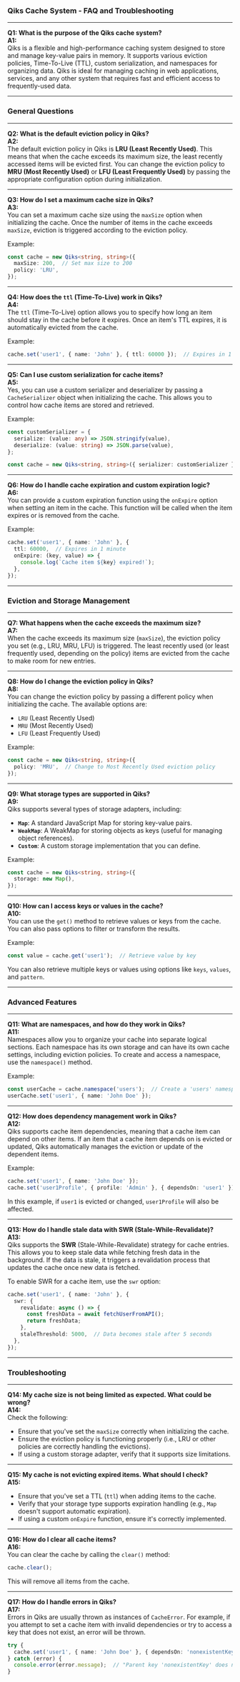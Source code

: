 ### **Qiks Cache System - FAQ and Troubleshooting**

---

**Q1: What is the purpose of the Qiks cache system?**  
**A1:**  
Qiks is a flexible and high-performance caching system designed to store and manage key-value pairs in memory. It supports various eviction policies, Time-To-Live (TTL), custom serialization, and namespaces for organizing data. Qiks is ideal for managing caching in web applications, services, and any other system that requires fast and efficient access to frequently-used data.

---

### **General Questions**

---

**Q2: What is the default eviction policy in Qiks?**  
**A2:**  
The default eviction policy in Qiks is **LRU (Least Recently Used)**. This means that when the cache exceeds its maximum size, the least recently accessed items will be evicted first. You can change the eviction policy to **MRU (Most Recently Used)** or **LFU (Least Frequently Used)** by passing the appropriate configuration option during initialization.

---

**Q3: How do I set a maximum cache size in Qiks?**  
**A3:**  
You can set a maximum cache size using the `maxSize` option when initializing the cache. Once the number of items in the cache exceeds `maxSize`, eviction is triggered according to the eviction policy.

Example:

```typescript
const cache = new Qiks<string, string>({
  maxSize: 200,  // Set max size to 200
  policy: 'LRU',
});
```

---

**Q4: How does the `ttl` (Time-To-Live) work in Qiks?**  
**A4:**  
The `ttl` (Time-To-Live) option allows you to specify how long an item should stay in the cache before it expires. Once an item's TTL expires, it is automatically evicted from the cache.

Example:

```typescript
cache.set('user1', { name: 'John' }, { ttl: 60000 });  // Expires in 1 minute
```

---

**Q5: Can I use custom serialization for cache items?**  
**A5:**  
Yes, you can use a custom serializer and deserializer by passing a `CacheSerializer` object when initializing the cache. This allows you to control how cache items are stored and retrieved.

Example:

```typescript
const customSerializer = {
  serialize: (value: any) => JSON.stringify(value),
  deserialize: (value: string) => JSON.parse(value),
};

const cache = new Qiks<string, string>({ serializer: customSerializer });
```

---

**Q6: How do I handle cache expiration and custom expiration logic?**  
**A6:**  
You can provide a custom expiration function using the `onExpire` option when setting an item in the cache. This function will be called when the item expires or is removed from the cache.

Example:

```typescript
cache.set('user1', { name: 'John' }, {
  ttl: 60000,  // Expires in 1 minute
  onExpire: (key, value) => {
    console.log(`Cache item ${key} expired!`);
  },
});
```

---

### **Eviction and Storage Management**

---

**Q7: What happens when the cache exceeds the maximum size?**  
**A7:**  
When the cache exceeds its maximum size (`maxSize`), the eviction policy you set (e.g., LRU, MRU, LFU) is triggered. The least recently used (or least frequently used, depending on the policy) items are evicted from the cache to make room for new entries.

---

**Q8: How do I change the eviction policy in Qiks?**  
**A8:**  
You can change the eviction policy by passing a different policy when initializing the cache. The available options are:
- `LRU` (Least Recently Used)
- `MRU` (Most Recently Used)
- `LFU` (Least Frequently Used)

Example:

```typescript
const cache = new Qiks<string, string>({
  policy: 'MRU',  // Change to Most Recently Used eviction policy
});
```

---

**Q9: What storage types are supported in Qiks?**  
**A9:**  
Qiks supports several types of storage adapters, including:
- **`Map`**: A standard JavaScript Map for storing key-value pairs.
- **`WeakMap`**: A WeakMap for storing objects as keys (useful for managing object references).
- **`Custom`**: A custom storage implementation that you can define.

Example:

```typescript
const cache = new Qiks<string, string>({
  storage: new Map(),
});
```

---

**Q10: How can I access keys or values in the cache?**  
**A10:**  
You can use the `get()` method to retrieve values or keys from the cache. You can also pass options to filter or transform the results.

Example:

```typescript
const value = cache.get('user1');  // Retrieve value by key
```

You can also retrieve multiple keys or values using options like `keys`, `values`, and `pattern`.

---

### **Advanced Features**

---

**Q11: What are namespaces, and how do they work in Qiks?**  
**A11:**  
Namespaces allow you to organize your cache into separate logical sections. Each namespace has its own storage and can have its own cache settings, including eviction policies. To create and access a namespace, use the `namespace()` method.

Example:

```typescript
const userCache = cache.namespace('users');  // Create a 'users' namespace
userCache.set('user1', { name: 'John Doe' });
```

---

**Q12: How does dependency management work in Qiks?**  
**A12:**  
Qiks supports cache item dependencies, meaning that a cache item can depend on other items. If an item that a cache item depends on is evicted or updated, Qiks automatically manages the eviction or update of the dependent items.

Example:

```typescript
cache.set('user1', { name: 'John Doe' });
cache.set('user1Profile', { profile: 'Admin' }, { dependsOn: 'user1' });
```

In this example, if `user1` is evicted or changed, `user1Profile` will also be affected.

---

**Q13: How do I handle stale data with SWR (Stale-While-Revalidate)?**  
**A13:**  
Qiks supports the **SWR** (Stale-While-Revalidate) strategy for cache entries. This allows you to keep stale data while fetching fresh data in the background. If the data is stale, it triggers a revalidation process that updates the cache once new data is fetched.

To enable SWR for a cache item, use the `swr` option:

```typescript
cache.set('user1', { name: 'John' }, {
  swr: {
    revalidate: async () => {
      const freshData = await fetchUserFromAPI();
      return freshData;
    },
    staleThreshold: 5000,  // Data becomes stale after 5 seconds
  },
});
```

---

### **Troubleshooting**

---

**Q14: My cache size is not being limited as expected. What could be wrong?**  
**A14:**  
Check the following:
- Ensure that you've set the `maxSize` correctly when initializing the cache.
- Ensure the eviction policy is functioning properly (i.e., LRU or other policies are correctly handling the evictions).
- If using a custom storage adapter, verify that it supports size limitations.

---

**Q15: My cache is not evicting expired items. What should I check?**  
**A15:**  
- Ensure that you've set a TTL (`ttl`) when adding items to the cache.
- Verify that your storage type supports expiration handling (e.g., `Map` doesn't support automatic expiration).
- If using a custom `onExpire` function, ensure it's correctly implemented.

---

**Q16: How do I clear all cache items?**  
**A16:**  
You can clear the cache by calling the `clear()` method:

```typescript
cache.clear();
```

This will remove all items from the cache.

---

**Q17: How do I handle errors in Qiks?**  
**A17:**  
Errors in Qiks are usually thrown as instances of `CacheError`. For example, if you attempt to set a cache item with invalid dependencies or try to access a key that does not exist, an error will be thrown.

```typescript
try {
  cache.set('user1', { name: 'John Doe' }, { dependsOn: 'nonexistentKey' });
} catch (error) {
  console.error(error.message);  // "Parent key 'nonexistentKey' does not exist."
}
```
